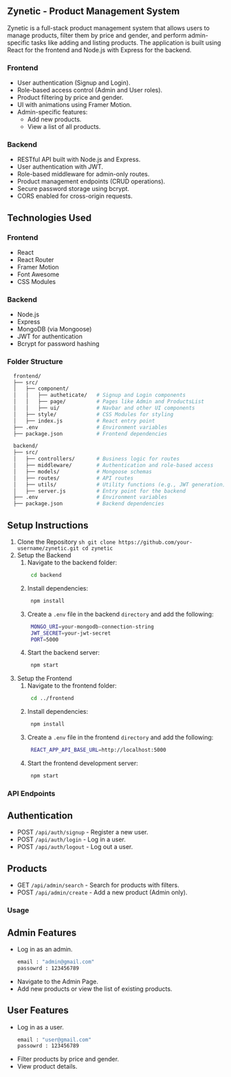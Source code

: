## Zynetic - Product Management System
Zynetic is a full-stack product management system that allows users to manage products, 
filter them by price and gender, and perform admin-specific tasks like adding and listing products. 
The application is built using React for the frontend and Node.js with Express for the backend.

### Frontend
- User authentication (Signup and Login).
- Role-based access control (Admin and User roles).
- Product filtering by price and gender.
- UI with animations using Framer Motion.
- Admin-specific features:
  - Add new products.
  - View a list of all products.
 
### Backend
- RESTful API built with Node.js and Express.
- User authentication with JWT.
- Role-based middleware for admin-only routes.
- Product management endpoints (CRUD operations).
- Secure password storage using bcrypt.
- CORS enabled for cross-origin requests.

## Technologies Used

### Frontend
- React
- React Router
- Framer Motion
- Font Awesome
- CSS Modules

### Backend
- Node.js
- Express
- MongoDB (via Mongoose)
- JWT for authentication
- Bcrypt for password hashing

### Folder Structure
```sh
  frontend/
  ├── src/
  │   ├── component/
  │   │   ├── autheticate/   # Signup and Login components
  │   │   ├── page/          # Pages like Admin and ProductsList
  │   │   ├── ui/            # Navbar and other UI components
  │   ├── style/             # CSS Modules for styling
  │   ├── index.js           # React entry point
  ├── .env                   # Environment variables
  ├── package.json           # Frontend dependencies

  backend/
  ├── src/
  │   ├── controllers/       # Business logic for routes
  │   ├── middleware/        # Authentication and role-based access
  │   ├── models/            # Mongoose schemas
  │   ├── routes/            # API routes
  │   ├── utils/             # Utility functions (e.g., JWT generation)
  │   ├── server.js          # Entry point for the backend
  ├── .env                   # Environment variables
  ├── package.json           # Backend dependencies
```

## Setup Instructions
  1. Clone the Repository
    ```sh
     git clone https://github.com/your-username/zynetic.git
     cd zynetic
    ```
  2. Setup the Backend
     1. Navigate to the backend folder:
        ```sh
         cd backend
        ```
     2. Install dependencies:
        ```sh
         npm install
        ```
     3. Create a `.env` file in the backend `directory` and add the following:
        ```sh
         MONGO_URI=your-mongodb-connection-string
         JWT_SECRET=your-jwt-secret
         PORT=5000
        ```
     4. Start the backend server:
        ```sh
         npm start
        ```  
  4. Setup the Frontend
     1. Navigate to the frontend folder:
        ```sh
         cd ../frontend
        ```  
     2. Install dependencies:
        ```sh
         npm install
        ```  
     3. Create a `.env` file in the frontend `directory` and add the following:
        ```sh
         REACT_APP_API_BASE_URL=http://localhost:5000
        ```  
     4. Start the frontend development server:
        ```sh
         npm start
        ```
  ### API Endpoints

  ## Authentication
  - POST `/api/auth/signup` - Register a new user.
  - POST `/api/auth/login` - Log in a user.
  - POST `/api/auth/logout` - Log out a user.

  ## Products
  - GET `/api/admin/search` - Search for products with filters.
  - POST `/api/admin/create` - Add a new product (Admin only).

  ### Usage

  ## Admin Features
  - Log in as an admin.
    ```sh
    email : "admin@gmail.com"
    passowrd : 123456789
    ```
  - Navigate to the Admin Page.
  - Add new products or view the list of existing products.

  ## User Features
  - Log in as a user.
    ```sh
    email : "user@gmail.com"
    passowrd : 123456789
    ```
  - Filter products by price and gender.
  - View product details.
